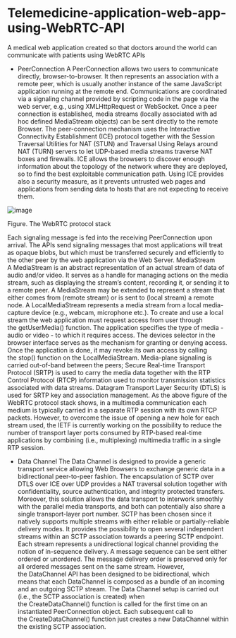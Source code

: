 # Telemedicine-application-web-app-using-WebRTC-API
A medical web application created so that doctors around the world can communicate with patients using WebRTC APIs 

- PeerConnection
A PeerConnection allows two users to communicate directly, browser-to-browser. It then represents an association with a remote peer, which is usually another instance of the same JavaScript application running at the remote end. Communications are coordinated via a signaling channel provided by scripting code in the page via the web server, e.g., using XMLHttpRequest or WebSocket. Once a peer connection is established, media streams (locally associated with ad hoc defined MediaStream objects) can be sent directly to the remote Browser. The peer-connection mechanism uses the Interactive Connectivity Establishment (ICE) protocol together with the Session Traversal Utilities for NAT (STUN) and Traversal Using Relays around NAT (TURN) servers to let UDP-based media streams traverse NAT boxes and firewalls. ICE allows the browsers to discover enough information about the topology of the network where they are deployed, so to find the best exploitable communication path. Using ICE provides also a security measure, as it prevents untrusted web pages and applications from sending data to hosts that are not expecting to receive them.

![image](https://user-images.githubusercontent.com/22990797/128346172-6720627b-8dbb-418f-9a90-3a18877f3000.png)

Figure.  The WebRTC protocol stack

Each signaling message is fed into the receiving PeerConnection upon arrival. The APIs send signaling messages that most applications will treat as opaque blobs, but which must be transferred securely and efficiently to the other peer by the web application via the Web Server. MediaStream A MediaStream is an abstract representation of an actual stream of data of audio and/or video. It serves as a handle for managing actions on the media stream, such as displaying the stream’s content, recording it, or sending it to a remote peer. A MediaStream may be extended to represent a stream that either comes from (remote stream) or is sent to (local stream) a remote node. A LocalMediaStream represents a media stream from a local media-capture device (e.g., webcam, microphone etc.). To create and use a local stream the web application must request access from user through the getUserMedia() function. The application specifies the type of media - audio or video - to which it requires access. The devices selector in the browser interface serves as the mechanism for granting or denying access. Once the application is done, it may revoke its own access by calling the stop() function on the LocalMediaStream. Media-plane signaling is carried out-of-band between the peers; Secure Real-time Transport Protocol (SRTP) is used to carry the media data together with the RTP Control Protocol (RTCP) information used to monitor transmission statistics associated with data streams. Datagram Transport Layer Security (DTLS) is used for SRTP key and association management.
As the above figure of the WebRTC protocol stack shows, in a multimedia communication each medium is typically carried in a separate RTP session with its own RTCP packets. However, to overcome the issue of opening a new hole for each stream used, the IETF is currently working on the possibility to reduce the number of transport layer ports consumed by RTP-based real-time applications by combining (i.e., multiplexing) multimedia traffic in a single RTP session.

- Data Channel
The Data Channel is designed to provide a generic transport service allowing Web Browsers to exchange generic data in a bidirectional peer-to-peer fashion.
The encapsulation of SCTP over DTLS over ICE over UDP provides a NAT traversal solution together with confidentiality, source authentication, and integrity protected transfers. Moreover, this solution allows the data transport to interwork smoothly with the parallel media transports, and both can potentially also share a single transport-layer port number. SCTP has been chosen since it natively supports multiple streams with either reliable or partially-reliable delivery modes. It provides the possibility to open several independent streams within an SCTP association towards a peering SCTP endpoint. Each stream represents a unidirectional logical channel providing the notion of in-sequence delivery. A message sequence can be sent either ordered or unordered. The message delivery order is preserved only for all ordered messages sent on the same stream. However, the DataChannel API has been designed to be bidirectional, which means that each DataChannel is composed as a bundle of an incoming and an outgoing SCTP
stream.
The Data Channel setup is carried out (i.e., the SCTP association is created) when the CreateDataChannel() function is called for the first time on an instantiated PeerConnection object. Each subsequent call to the CreateDataChannel() function just creates a new DataChannel within the existing SCTP association.
